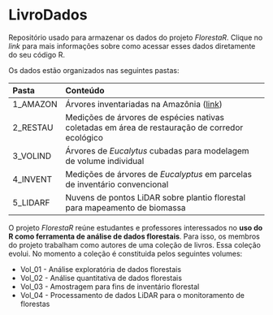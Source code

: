 # LivroDados

Repositório usado para armazenar os dados do projeto *FlorestaR*. Clique no _link_ para mais informações sobre como acessar esses dados diretamente do seu código R.

Os dados estão organizados nas seguintes pastas:

| Pasta | Conteúdo |
|:-------------|:-------------|
| 1_AMAZON  | Árvores inventariadas na Amazônia ([link](https://luizestraviz.com/FlorestaR/Dados_AMAZON.html)) |
| 2_RESTAU  | Medições de árvores de espécies nativas coletadas em área de restauração de corredor ecológico |
| 3_VOLIND  | Árvores de *Eucalytus* cubadas para modelagem de volume individual |
| 4_INVENT  | Medições de árvores de *Eucalyptus* em parcelas de inventário convencional |
| 5_LIDARF  | Nuvens de pontos LiDAR sobre plantio florestal para mapeamento de biomassa |

O projeto *FlorestaR* reúne estudantes e professores interessados no **uso do R como ferramenta de análise de dados florestais**. Para isso, os membros do projeto trabalham como autores de uma coleção de livros. Essa coleção evolui. No momento a coleção é constituida pelos seguintes volumes:
* Vol_01 - Análise exploratória de dados florestais
* Vol_02 - Análise quantitativa de dados florestais
* Vol_03 - Amostragem para fins de inventário florestal
* Vol_04 - Processamento de dados LiDAR para o monitoramento de florestas
